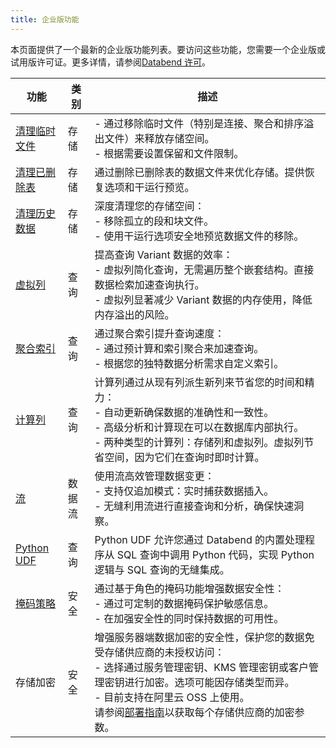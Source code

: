 ```yaml
---
title: 企业版功能
---
```


本页面提供了一个最新的企业版功能列表。要访问这些功能，您需要一个企业版或试用版许可证。更多详情，请参阅[Databend 许可](20-license.md)。

| 功能                                                                               | 类别           | 描述                                                                                                                                                                                                                                                                                                                                                                                                                                      |
|------------------------------------------------------------------------------------|----------------|-------------------------------------------------------------------------------------------------------------------------------------------------------------------------------------------------------------------------------------------------------------------------------------------------------------------------------------------------------------------------------------------------------------------------------------------------|
| [清理临时文件](/sql/sql-commands/administration-cmds/vacuum-temp-files)            | 存储           | - 通过移除临时文件（特别是连接、聚合和排序溢出文件）来释放存储空间。<br/>- 根据需要设置保留和文件限制。                                                                                                                                                                                                                                                                                                     |
| [清理已删除表](/sql/sql-commands/ddl/table/vacuum-drop-table)                      | 存储           | 通过删除已删除表的数据文件来优化存储。提供恢复选项和干运行预览。                                                                                                                                                                                                                                                                                                                                     |
| [清理历史数据](/sql/sql-commands/ddl/table/vacuum-table)                           | 存储           | 深度清理您的存储空间：<br/>- 移除孤立的段和块文件。<br/>- 使用干运行选项安全地预览数据文件的移除。                                                                                                                                                                         	                                                                                                                 |
| [虚拟列](/sql/sql-commands/ddl/virtual-column)                                     | 查询           | 提高查询 Variant 数据的效率：<br/>- 虚拟列简化查询，无需遍历整个嵌套结构。直接数据检索加速查询执行。<br/>- 虚拟列显著减少 Variant 数据的内存使用，降低内存溢出的风险。                                                                                                                                                                                            |
| [聚合索引](/sql/sql-commands/ddl/aggregating-index)                                | 查询           | 通过聚合索引提升查询速度：<br/>- 通过预计算和索引聚合来加速查询。<br/>- 根据您的独特数据分析需求自定义索引。                                                                                                                                                                                                                                            |
| [计算列](/sql/sql-commands/ddl/table/ddl-create-table#computed-columns)             | 查询           | 计算列通过从现有列派生新列来节省您的时间和精力：<br/>- 自动更新确保数据的准确性和一致性。<br/>- 高级分析和计算现在可以在数据库内部执行。<br/>- 两种类型的计算列：存储列和虚拟列。虚拟列节省空间，因为它们在查询时即时计算。 	                                                   |
| [流](/sql/sql-commands/ddl/stream)                                                 | 数据流         | 使用流高效管理数据变更：<br/>- 支持仅追加模式：实时捕获数据插入。<br/>- 无缝利用流进行直接查询和分析，确保快速洞察。                                                                                                                                                                                                                    |
| [Python UDF](/guides/query/udf#python-requires-databend-enterprise) | 查询 | Python UDF 允许您通过 Databend 的内置处理程序从 SQL 查询中调用 Python 代码，实现 Python 逻辑与 SQL 查询的无缝集成。|
| [掩码策略](/sql/sql-commands/ddl/mask-policy/)                                     | 安全           | 通过基于角色的掩码功能增强数据安全性：<br/>- 通过可定制的数据掩码保护敏感信息。<br/>- 在加强安全性的同时保持数据的可用性。                                                                                                                                                                                                                                                  |
| 存储加密                                                                           | 安全           | 增强服务器端数据加密的安全性，保护您的数据免受存储供应商的未授权访问：<br/>- 选择通过服务管理密钥、KMS 管理密钥或客户管理密钥进行加密。选项可能因存储类型而异。<br/>- 目前支持在阿里云 OSS 上使用。<br/>请参阅[部署指南](../../../10-deploy/01-deploy/01-non-production/01-deploying-databend.md)以获取每个存储供应商的加密参数。 |